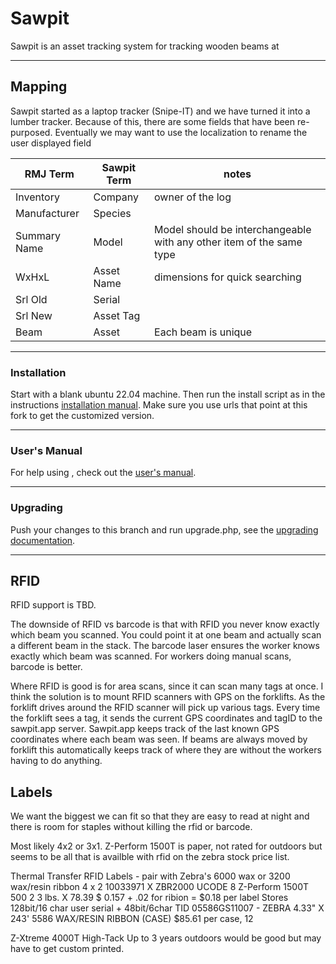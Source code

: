 # Sawpit 

Sawpit is an asset tracking system for tracking wooden beams at 

-----

## Mapping
Sawpit started as a laptop tracker (Snipe-IT) and we have turned it into a lumber tracker.  Because of this, there are some fields that have been re-purposed.
Eventually we may want to use the localization to rename the user displayed field


| RMJ Term           | Sawpit Term          |           notes                           |
| ----------         | ------------------   |   ----------------------------            |
| Inventory          | Company              |       owner of the log                    |
| Manufacturer       | Species              |                                           |
| Summary Name       | Model                |   Model should be interchangeable with any other item of the same type |
| WxHxL              | Asset Name           |  dimensions for quick searching             |
| Srl Old            | Serial               |                                             |
| Srl New            | Asset Tag            |                                             |
| Beam               | Asset                |    Each beam is unique                      |
 


-----

### Installation

Start with a blank ubuntu 22.04 machine. Then run the install script as in the instructions [installation manual](https://snipe-it.readme.io/docs/downloading#3-download-the-installer).   Make sure you use urls that point at this fork to get the customized version.

-----
### User's Manual
For help using , check out the [user's manual](https://snipe-it.readme.io/docs/overview).


-----

### Upgrading

Push your changes to this branch and run upgrade.php, see the [upgrading documentation](https://snipe-it.readme.io/docs/upgrading).

----

## RFID

RFID support is TBD.  

The downside of RFID vs barcode is that with RFID you never know exactly which beam you scanned.  You could point it at one beam and actually scan a different beam in the stack. The barcode laser ensures the worker knows exactly which beam was scanned.    For workers doing manual scans, barcode is better.
   

Where RFID is good is for area scans, since it can scan many tags at once. I think the solution is to mount RFID scanners with GPS on the forklifts.   As the forklift drives around the RFID scanner will pick up various tags.  Every time the forklift sees a tag, it sends the current GPS coordinates and tagID to the sawpit.app server.   Sawpit.app keeps track of the last known GPS coordinates where each beam was seen.   If beams are always moved by forklift this automatically keeps track of where they are without the workers having to do anything.


## Labels

We want the biggest we can fit so that they are easy to read at night and there is room for staples without killing the rfid or barcode.


Most likely 4x2 or 3x1.  Z-Perform 1500T is paper, not rated for outdoors but seems to be all that is availble with rfid on  the zebra stock price list.

Thermal Transfer RFID Labels - pair with Zebra's 6000 wax or 3200 wax/resin ribbon
4 x 2 10033971 X ZBR2000 UCODE 8 Z-Perform 1500T 500 2 3 lbs. X 78.39 $ 0.157 + .02 for ribion = $0.18 per label
Stores 128bit/16 char user serial + 48bit/6char TID
05586GS11007 - ZEBRA 4.33" X 243' 5586 WAX/RESIN RIBBON (CASE)  $85.61 per case, 12 



Z-Xtreme 4000T High-Tack Up to 3 years outdoors would be good but may have to get custom printed. 